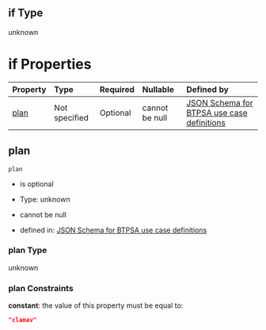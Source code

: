 ## if Type

unknown

# if Properties

| Property      | Type          | Required | Nullable       | Defined by                                                                                                                                                                                                                                  |
| :------------ | :------------ | :------- | :------------- | :------------------------------------------------------------------------------------------------------------------------------------------------------------------------------------------------------------------------------------------ |
| [plan](#plan) | Not specified | Optional | cannot be null | [JSON Schema for BTPSA use case definitions](btpsa-usecase-properties-services-items-allof-1-then-allof-60-then-allof-0-if-properties-plan.md "undefined#/properties/services/items/allOf/1/then/allOf/60/then/allOf/0/if/properties/plan") |

## plan



`plan`

*   is optional

*   Type: unknown

*   cannot be null

*   defined in: [JSON Schema for BTPSA use case definitions](btpsa-usecase-properties-services-items-allof-1-then-allof-60-then-allof-0-if-properties-plan.md "undefined#/properties/services/items/allOf/1/then/allOf/60/then/allOf/0/if/properties/plan")

### plan Type

unknown

### plan Constraints

**constant**: the value of this property must be equal to:

```json
"clamav"
```

